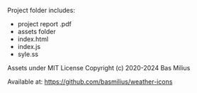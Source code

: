 Project folder includes:
- project report .pdf
- assets folder
- index.html
- index.js
- syle.ss


Assets under MIT License Copyright (c) 2020-2024 Bas Milius 

Available at: https://github.com/basmilius/weather-icons 
